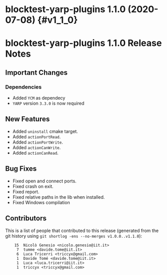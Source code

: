 blocktest-yarp-plugins 1.1.0 (2020-07-08)                                           {#v1_1_0}
=========================================

blocktest-yarp-plugins 1.1.0 Release Notes
==========================================



Important Changes
-----------------

### Dependencies

- Added `YCM` as dependecy
- `YARP` version `3.3.0` is now required

New Features
------------

- Added `uninstall` cmake target.
- Added `actionPortRead`.
- Added `actionPortWrite`.
- Added `actionCanWrite`.
- Added `actionCanRead`.

Bug Fixes
---------

- Fixed open and connect ports.
- Fixed crash on exit.
- Fixed report.
- Fixed relative paths in the lib when installed.
- Fixed Windows compilation

Contributors
------------

This is a list of people that contributed to this release (generated from the
git history using `git shortlog -ens --no-merges v1.0.0..v1.1.0`):

```
    15  Nicolò Genesio <nicolo.genesio@iit.it>
     7  tumme <davide.tome@iit.it>
     6  Luca Tricerri <triccyx@gmail.com>
     1  Davide Tomé <davide.tome@iit.it>
     1  Luca <luca.tricerri@iit.it>
     1  triccyx <triccyx@gmail.com>

```
